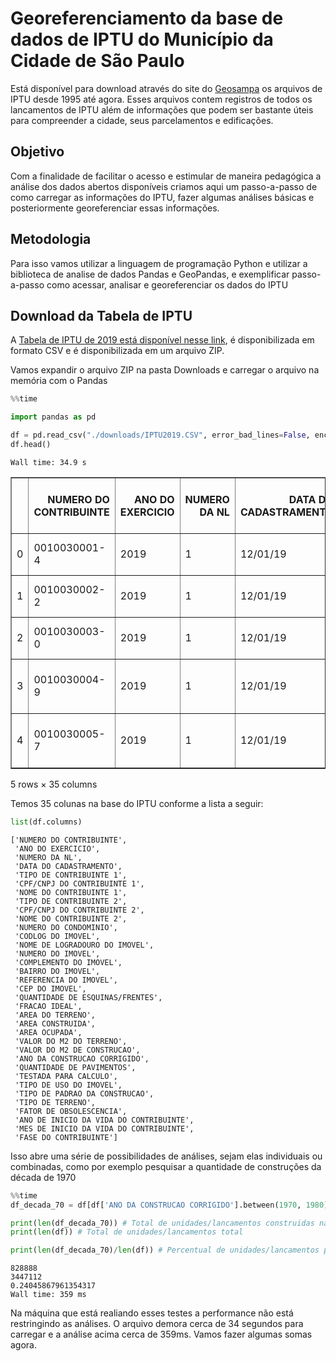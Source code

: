 # Georeferenciamento da base de dados de IPTU do Município da Cidade de São Paulo

Está disponível para download através do site do [Geosampa](http://geosampa.prefeitura.sp.gov.br/PaginasPublicas/_SBC.aspx) os arquivos de IPTU desde 1995 até agora. Esses arquivos contem registros de todos os lancamentos de IPTU além de informações que podem ser bastante úteis para compreender a cidade, seus parcelamentos e edificações.

## Objetivo

Com a finalidade de facilitar o acesso e estimular de maneira pedagógica a análise dos dados abertos disponíveis criamos aqui um passo-a-passo de como carregar as informações do IPTU, fazer algumas análises básicas e posteriormente georeferenciar essas informações.

## Metodologia

Para isso vamos utilizar a linguagem de programação Python e utilizar a biblioteca de analise de dados Pandas e GeoPandas, e exemplificar passo-a-passo como acessar, analisar e georeferenciar os dados do IPTU

## Download da Tabela de IPTU

A [Tabela de IPTU de 2019 está disponível nesse link](mapas.geosampa.prodam/PaginasPublicas/downloadIfr.aspx?orig=DownloadCamadas&arq=11_Cadastro%5C%5CIPTU%5C%5CXLS_CSV%5C%5CIPTU2019&arqTipo=XLS_CSV), é disponibilizada em formato CSV e é disponibilizada em um arquivo ZIP.

Vamos expandir o arquivo ZIP na pasta Downloads e carregar o arquivo na memória com o Pandas


```python
%%time

import pandas as pd

df = pd.read_csv("./downloads/IPTU2019.CSV", error_bad_lines=False, encoding='iso-8859-9', sep=';')
df.head()
```

    Wall time: 34.9 s
    




<div>
<style scoped>
    .dataframe tbody tr th:only-of-type {
        vertical-align: middle;
    }

    .dataframe tbody tr th {
        vertical-align: top;
    }

    .dataframe thead th {
        text-align: right;
    }
</style>
<table border="1" class="dataframe">
  <thead>
    <tr style="text-align: right;">
      <th></th>
      <th>NUMERO DO CONTRIBUINTE</th>
      <th>ANO DO EXERCICIO</th>
      <th>NUMERO DA NL</th>
      <th>DATA DO CADASTRAMENTO</th>
      <th>TIPO DE CONTRIBUINTE 1</th>
      <th>CPF/CNPJ DO CONTRIBUINTE 1</th>
      <th>NOME DO CONTRIBUINTE 1</th>
      <th>TIPO DE CONTRIBUINTE 2</th>
      <th>CPF/CNPJ DO CONTRIBUINTE 2</th>
      <th>NOME DO CONTRIBUINTE 2</th>
      <th>...</th>
      <th>ANO DA CONSTRUCAO CORRIGIDO</th>
      <th>QUANTIDADE DE PAVIMENTOS</th>
      <th>TESTADA PARA CALCULO</th>
      <th>TIPO DE USO DO IMOVEL</th>
      <th>TIPO DE PADRAO DA CONSTRUCAO</th>
      <th>TIPO DE TERRENO</th>
      <th>FATOR DE OBSOLESCENCIA</th>
      <th>ANO DE INICIO DA VIDA DO CONTRIBUINTE</th>
      <th>MES DE INICIO DA VIDA DO CONTRIBUINTE</th>
      <th>FASE DO CONTRIBUINTE</th>
    </tr>
  </thead>
  <tbody>
    <tr>
      <td>0</td>
      <td>0010030001-4</td>
      <td>2019</td>
      <td>1</td>
      <td>12/01/19</td>
      <td>PESSOA FISICA (CPF)</td>
      <td>XXXXXX0214XXXX</td>
      <td>MARCIO MOURCHED</td>
      <td>NaN</td>
      <td></td>
      <td>NaN</td>
      <td>...</td>
      <td>1924</td>
      <td>1</td>
      <td>13,00</td>
      <td>Loja</td>
      <td>Comercial horizontal - padrão B</td>
      <td>De esquina</td>
      <td>0,20</td>
      <td>1963</td>
      <td>1</td>
      <td>0</td>
    </tr>
    <tr>
      <td>1</td>
      <td>0010030002-2</td>
      <td>2019</td>
      <td>1</td>
      <td>12/01/19</td>
      <td>PESSOA FISICA (CPF)</td>
      <td>XXXXXX0214XXXX</td>
      <td>MARCIO MOURCHED</td>
      <td>NaN</td>
      <td></td>
      <td>NaN</td>
      <td>...</td>
      <td>1944</td>
      <td>1</td>
      <td>6,00</td>
      <td>Loja</td>
      <td>Comercial horizontal - padrão B</td>
      <td>Normal</td>
      <td>0,20</td>
      <td>1963</td>
      <td>1</td>
      <td>0</td>
    </tr>
    <tr>
      <td>2</td>
      <td>0010030003-0</td>
      <td>2019</td>
      <td>1</td>
      <td>12/01/19</td>
      <td>PESSOA FISICA (CPF)</td>
      <td>XXXXXX0214XXXX</td>
      <td>MARCIO MOURCHED</td>
      <td>NaN</td>
      <td></td>
      <td>NaN</td>
      <td>...</td>
      <td>1965</td>
      <td>2</td>
      <td>7,85</td>
      <td>Loja</td>
      <td>Comercial horizontal - padrão B</td>
      <td>Normal</td>
      <td>0,32</td>
      <td>1963</td>
      <td>1</td>
      <td>0</td>
    </tr>
    <tr>
      <td>3</td>
      <td>0010030004-9</td>
      <td>2019</td>
      <td>1</td>
      <td>12/01/19</td>
      <td>PESSOA FISICA (CPF)</td>
      <td>XXXXXX2094XXXX</td>
      <td>AUGUSTO CESAR DE MATTOS JUNIOR</td>
      <td>NaN</td>
      <td></td>
      <td>NaN</td>
      <td>...</td>
      <td>1944</td>
      <td>1</td>
      <td>6,05</td>
      <td>Loja</td>
      <td>Comercial horizontal - padrão B</td>
      <td>Normal</td>
      <td>0,20</td>
      <td>1963</td>
      <td>1</td>
      <td>0</td>
    </tr>
    <tr>
      <td>4</td>
      <td>0010030005-7</td>
      <td>2019</td>
      <td>1</td>
      <td>12/01/19</td>
      <td>PESSOA FISICA (CPF)</td>
      <td>XXXXXX2094XXXX</td>
      <td>AUGUSTO CESAR DE MATTOS JUNIOR</td>
      <td>NaN</td>
      <td></td>
      <td>NaN</td>
      <td>...</td>
      <td>1944</td>
      <td>1</td>
      <td>6,70</td>
      <td>Loja</td>
      <td>Comercial horizontal - padrão B</td>
      <td>Normal</td>
      <td>0,20</td>
      <td>1963</td>
      <td>1</td>
      <td>0</td>
    </tr>
  </tbody>
</table>
<p>5 rows × 35 columns</p>
</div>



Temos 35 colunas na base do IPTU conforme a lista a seguir:


```python
list(df.columns)
```




    ['NUMERO DO CONTRIBUINTE',
     'ANO DO EXERCICIO',
     'NUMERO DA NL',
     'DATA DO CADASTRAMENTO',
     'TIPO DE CONTRIBUINTE 1',
     'CPF/CNPJ DO CONTRIBUINTE 1',
     'NOME DO CONTRIBUINTE 1',
     'TIPO DE CONTRIBUINTE 2',
     'CPF/CNPJ DO CONTRIBUINTE 2',
     'NOME DO CONTRIBUINTE 2',
     'NUMERO DO CONDOMINIO',
     'CODLOG DO IMOVEL',
     'NOME DE LOGRADOURO DO IMOVEL',
     'NUMERO DO IMOVEL',
     'COMPLEMENTO DO IMOVEL',
     'BAIRRO DO IMOVEL',
     'REFERENCIA DO IMOVEL',
     'CEP DO IMOVEL',
     'QUANTIDADE DE ESQUINAS/FRENTES',
     'FRACAO IDEAL',
     'AREA DO TERRENO',
     'AREA CONSTRUIDA',
     'AREA OCUPADA',
     'VALOR DO M2 DO TERRENO',
     'VALOR DO M2 DE CONSTRUCAO',
     'ANO DA CONSTRUCAO CORRIGIDO',
     'QUANTIDADE DE PAVIMENTOS',
     'TESTADA PARA CALCULO',
     'TIPO DE USO DO IMOVEL',
     'TIPO DE PADRAO DA CONSTRUCAO',
     'TIPO DE TERRENO',
     'FATOR DE OBSOLESCENCIA',
     'ANO DE INICIO DA VIDA DO CONTRIBUINTE',
     'MES DE INICIO DA VIDA DO CONTRIBUINTE',
     'FASE DO CONTRIBUINTE']



Isso abre uma série de possibilidades de análises, sejam elas individuais ou combinadas, como por exemplo pesquisar a quantidade de construções da década de 1970


```python
%%time
df_decada_70 = df[df['ANO DA CONSTRUCAO CORRIGIDO'].between(1970, 1980)].index

print(len(df_decada_70)) # Total de unidades/lancamentos construidas na década de 1970
print(len(df)) # Total de unidades/lancamentos total

print(len(df_decada_70)/len(df)) # Percentual de unidades/lancamentos produzidos na década de 1970
```

    828888
    3447112
    0.24045867961354317
    Wall time: 359 ms
    

Na máquina que está realiando esses testes a performance não está restringindo as análises. O arquivo demora cerca de 34 segundos para carregar e a análise acima cerca de 359ms. Vamos fazer algumas somas agora.


```python

```
